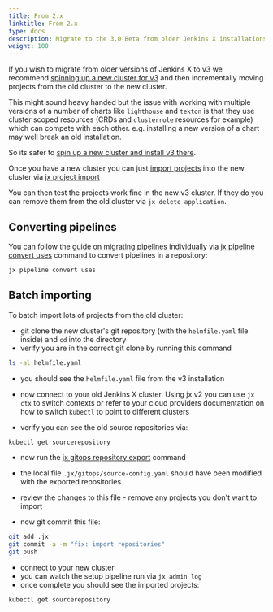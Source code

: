 ```yaml
---
title: From 2.x
linktitle: From 2.x
type: docs
description: Migrate to the 3.0 Beta from older Jenkins X installations
weight: 100
---
```


If you wish to migrate from older versions of Jenkins X to v3 we recommend [spinning up a new cluster for v3](/v3/admin/platform/) and then incrementally moving projects from the old cluster to the new cluster.

This might sound heavy handed but the issue with working with multiple versions of a number of charts like `lighthouse` and `tekton` is that they use cluster scoped resources (CRDs and `clusterrole` resources for example) which can compete with each other. e.g. installing a new version of a chart may well break an old installation.

So its safer to [spin up a new cluster and install v3 there](/v3/admin/platform/).

Once you have a new cluster you can just [import projects](/v3/develop/create-project/#import-an-existing-project) into the new cluster via [jx project import](/v3/develop/create-project/#import-an-existing-project)


You can then test the projects work fine in the new v3 cluster. If they do you can remove them from the old cluster via `jx delete application`.
        
## Converting pipelines

You can follow the [guide on migrating pipelines individually](/v3/develop/pipelines/upgrading/#converting-older-pipelines) via  [jx pipeline convert uses](/v3/develop/reference/jx/pipeline/convert) command to convert pipelines in a repository:

```bash
jx pipeline convert uses
```        

## Batch importing

To batch import lots of projects from the old cluster:

* git clone the new cluster's git repository (with the `helmfile.yaml` file inside) and `cd` into the directory
* verify you are in the correct git clone by running this command

```bash 
ls -al helmfile.yaml
```

* you should see the `helmfile.yaml` file from the v3 installation

* now connect to your old Jenkins X cluster. Using jx v2 you can use `jx ctx` to switch contexts or refer to your cloud providers documentation on how to switch `kubectl` to point to different clusters

* verify you can see the old source repositories via:

```bash 
kubectl get sourcerepository
```

* now run the [jx gitops repository export](/v3/develop/reference/jx/gitops/repository/export) command

* the local file `.jx/gitops/source-config.yaml` should have been modified with the exported repositories
* review the changes to this file - remove any projects you don't want to import
* now git commit this file:

```bash
git add .jx
git commit -a -m "fix: import repositories"
git push 
```

* connect to your new cluster
* you can watch the setup pipeline run via `jx admin log`
* once complete you should see the imported projects:
     
```bash 
kubectl get sourcerepository
```

